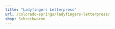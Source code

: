 ```yaml
---
title: "Ladyfingers Letterpress"
url: /colorado-springs/ladyfingers-letterpress/
shop: Schreibwaren
---
```

